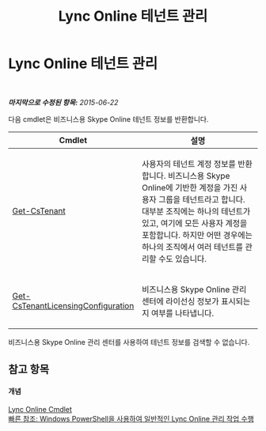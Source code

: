 ﻿---
title: Lync Online 테넌트 관리
TOCTitle: Lync Online 테넌트 관리
ms:assetid: 6b5e6e8c-6427-446f-ae37-926dd307237e
ms:mtpsurl: https://technet.microsoft.com/ko-kr/library/Dn362801(v=OCS.15)
ms:contentKeyID: 56270250
ms.date: 08/24/2015
mtps_version: v=OCS.15
ms.translationtype: HT
---

# Lync Online 테넌트 관리

 

_**마지막으로 수정된 항목:** 2015-06-22_

다음 cmdlet은 비즈니스용 Skype Online 테넌트 정보를 반환합니다.


<table>
<colgroup>
<col style="width: 50%" />
<col style="width: 50%" />
</colgroup>
<thead>
<tr class="header">
<th>Cmdlet</th>
<th>설명</th>
</tr>
</thead>
<tbody>
<tr class="odd">
<td><p><a href="get-cstenant.md">Get-CsTenant</a></p></td>
<td><p>사용자의 테넌트 계정 정보를 반환합니다. 비즈니스용 Skype Online에 기반한 계정을 가진 사용자 그룹을 테넌트라고 합니다. 대부분 조직에는 하나의 테넌트가 있고, 여기에 모든 사용자 계정을 포함합니다. 하지만 어떤 경우에는 하나의 조직에서 여러 테넌트를 관리할 수도 있습니다.</p></td>
</tr>
<tr class="even">
<td><p><a href="get-cstenantlicensingconfiguration.md">Get-CsTenantLicensingConfiguration</a></p></td>
<td><p>비즈니스용 Skype Online 관리 센터에 라이선싱 정보가 표시되는지 여부를 나타냅니다.</p></td>
</tr>
</tbody>
</table>


비즈니스용 Skype Online 관리 센터를 사용하여 테넌트 정보를 검색할 수 없습니다.

## 참고 항목

#### 개념

[Lync Online Cmdlet](the-skype-for-business-online-cmdlets.md)  
[빠른 참조: Windows PowerShell을 사용하여 일반적인 Lync Online 관리 작업 수행](quick-reference-using-windows-powershell-to-do-common-skype-for-business-online-management-tasks.md)

